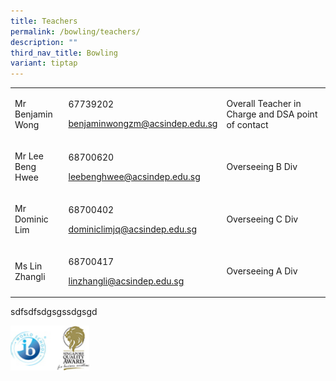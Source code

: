 ```yaml
---
title: Teachers
permalink: /bowling/teachers/
description: ""
third_nav_title: Bowling
variant: tiptap
---
```

<table style="minWidth: 75px">
<colgroup>
<col>
<col>
<col>
</colgroup>
<tbody>
<tr>
<td rowspan="1" colspan="1">
<p>Mr Benjamin Wong</p>
</td>
<td rowspan="1" colspan="1">
<p>67739202</p>
<p><a href="mailto:benjaminwongzm@acsindep.edu.sg" rel="noopener noreferrer nofollow" target="_blank">benjaminwongzm@acsindep.edu.sg</a>
</p>
</td>
<td rowspan="1" colspan="1">
<p>Overall Teacher in Charge and DSA point of contact</p>
</td>
</tr>
<tr>
<td rowspan="1" colspan="1">
<p>Mr Lee Beng Hwee</p>
</td>
<td rowspan="1" colspan="1">
<p>68700620</p>
<p><a href="mailto:benjaminwongzm@acsindep.edu.sg" rel="noopener noreferrer nofollow" target="_blank">leebenghwee@acsindep.edu.sg</a>
</p>
</td>
<td rowspan="1" colspan="1">
<p>Overseeing B Div</p>
</td>
</tr>
<tr>
<td rowspan="1" colspan="1">
<p>Mr Dominic Lim</p>
</td>
<td rowspan="1" colspan="1">
<p>68700402</p>
<p><a href="mailto:benjaminwongzm@acsindep.edu.sg" rel="noopener noreferrer nofollow" target="_blank">dominiclimjq@acsindep.edu.sg</a>
</p>
</td>
<td rowspan="1" colspan="1">
<p>Overseeing C Div</p>
</td>
</tr>
<tr>
<td rowspan="1" colspan="1">
<p>Ms Lin Zhangli</p>
</td>
<td rowspan="1" colspan="1">
<p>68700417</p>
<p><a href="mailto:benjaminwongzm@acsindep.edu.sg" rel="noopener noreferrer nofollow" target="_blank">linzhangli@acsindep.edu.sg</a>
</p>
</td>
<td rowspan="1" colspan="1">
<p>Overseeing&nbsp;A&nbsp;Div</p>
</td>
</tr>
</tbody>
</table>

sdfsdfsdgsgssdgsgd
<div class="isomer-image-wrapper">
<img style="width:25%" height="auto" width="100%" src="/images/WorldSchool.jpg">
</div>
<p></p>